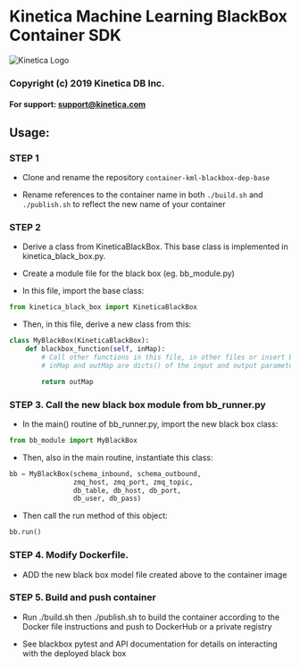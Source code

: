 
# Kinetica Machine Learning BlackBox Container SDK

![Kinetica Logo](https://www.kinetica.com/wp-content/uploads/2018/08/kinetica_logo.svg "Kinetica Logo")

### Copyright (c) 2019 Kinetica DB Inc.
#### For support: support@kinetica.com


## Usage:

### STEP 1

- Clone and rename the repository `container-kml-blackbox-dep-base`

- Rename references to the container name in both `./build.sh` and
  `./publish.sh` to reflect the new name of your container


### STEP 2

- Derive a class from KineticaBlackBox. This base class is implemented in kinetica_black_box.py.

- Create a module file for the black box (eg. bb_module.py)

- In this file, import the base class:

```python
from kinetica_black_box import KineticaBlackBox
```

- Then, in this file, derive a new class from this:

```python
class MyBlackBox(KineticaBlackBox):
    def blackbox_function(self, inMap):
        # Call other functions in this file, in other files or insert blackbox code here
        # inMap and outMap are dicts() of the input and output parameters

        return outMap
```

### STEP 3. Call the new black box module from bb_runner.py

- In the main() routine of bb_runner.py, import the new black box class:

```python
from bb_module import MyBlackBox
```

- Then, also in the main routine, instantiate this class:

```python
bb = MyBlackBox(schema_inbound, schema_outbound,
                zmq_host, zmq_port, zmq_topic,
                db_table, db_host, db_port,
                db_user, db_pass)
```

- Then call the run method of this object:

```python
bb.run()
```

### STEP 4. Modify Dockerfile.

- ADD the new black box model file created above to the container image


### STEP 5. Build and push container

- Run ./build.sh then ./publish.sh to build the container according to the Docker file instructions and push to DockerHub or a private registry

- See blackbox pytest and API documentation for details on interacting with the deployed black box
